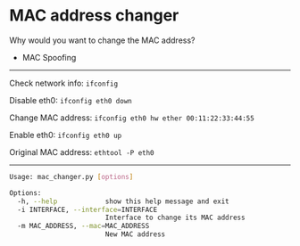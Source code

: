 # MAC address changer

Why would you want to change the MAC address?

- MAC Spoofing

---

Check network info: `ifconfig`

Disable eth0: `ifconfig eth0 down`

Change MAC address: `ifconfig eth0 hw ether 00:11:22:33:44:55`

Enable eth0: `ifconfig eth0 up`

Original MAC address: `ethtool -P eth0`

---

```sh
Usage: mac_changer.py [options]

Options:
  -h, --help            show this help message and exit
  -i INTERFACE, --interface=INTERFACE
                        Interface to change its MAC address
  -m MAC_ADDRESS, --mac=MAC_ADDRESS
                        New MAC address
```